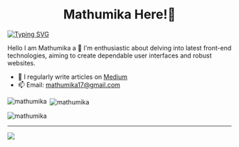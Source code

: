 <h1 align="center"> Mathumika Here!👋</h1>
<a href="https://git.io/typing-svg"><img src="https://readme-typing-svg.herokuapp.com?font=poppins&weight=900&size=25&pause=1000&color=BBA210&width=435&lines=I'm+a+Frontend+Developer" alt="Typing SVG" /></a>

<p align="left">Hello I am Mathumika a 🌱 I'm enthusiastic about delving into latest front-end technologies, aiming to create dependable user interfaces and robust websites.</p>


- 📝 I regularly write articles on [Medium](https://medium.com/@mathumika17)
- 📫 Email: mathumika17@gmail.com

<p><img align="left" src="https://github-readme-stats.vercel.app/api/top-langs?username=mathumika&show_icons=true&locale=en&layout=compact" alt="mathumika" /></p>

<p>&nbsp;<img align="center" src="https://github-readme-stats.vercel.app/api?username=mathumika&show_icons=true&locale=en" alt="mathumika" /></p>

<p><img align="center" src="https://github-readme-streak-stats.herokuapp.com/?user=mathumika&" alt="mathumika" /></p>

---
[![](https://visitcount.itsvg.in/api?id=mathumika&icon=0&color=0)](https://visitcount.itsvg.in)

